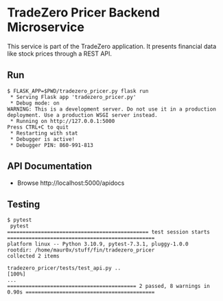 # TradeZero Pricer Backend Microservice

This service is part of the TradeZero application.
It presents financial data like stock prices through a REST API.

## Run
```
$ FLASK_APP=$PWD/tradezero_pricer.py flask run
 * Serving Flask app 'tradezero_pricer.py'
 * Debug mode: on
WARNING: This is a development server. Do not use it in a production deployment. Use a production WSGI server instead.
 * Running on http://127.0.0.1:5000
Press CTRL+C to quit
 * Restarting with stat
 * Debugger is active!
 * Debugger PIN: 860-991-813
```

## API Documentation

 - Browse http://localhost:5000/apidocs

## Testing
~~~
$ pytest
 pytest                               
============================================== test session starts ================================================
platform linux -- Python 3.10.9, pytest-7.3.1, pluggy-1.0.0
rootdir: /home/maur0x/stuff/fin/tradezero_pricer
collected 2 items                                                                                                                                                                                                                           

tradezero_pricer/tests/test_api.py ..                                                                        [100%]
...
========================================== 2 passed, 8 warnings in 0.90s ==========================================
~~~
